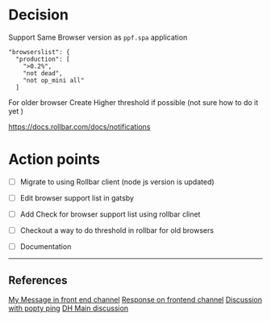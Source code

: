 # Decision 

Support Same Browser version as `ppf.spa`  application
```
"browserslist": {
  "production": [
    ">0.2%",
    "not dead",
    "not op_mini all"
  ]
```
For older browser Create Higher threshold if possible (not sure how to do it yet )

https://docs.rollbar.com/docs/notifications
# Action points
- [ ] Migrate to using Rollbar client (node js version is updated)
- [ ] Edit browser support list in gatsby 
- [ ] Add Check for browser support list  using rollbar clinet
- [ ] Checkout a way to do threshold in rollbar for old browsers
- [ ] Documentation




-------------
## References 
[My Message in front end channel](https://babbel.slack.com/archives/CCQ96GNHG/p1664376577213599)
[Response on frontend channel](https://babbel.slack.com/archives/CCQ96GNHG/p1664376733287069)
[Discussion with popty ping](https://babbel.slack.com/archives/D042LKW7RL5/p1664376420428509)
[DH Main discussion](https://babbel.slack.com/archives/CGLG8UWBW/p1664452325976219)
